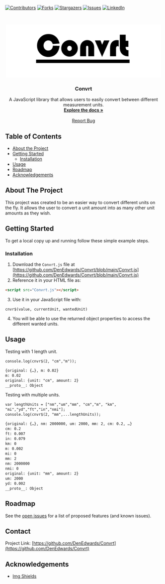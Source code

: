 [![Contributors][contributors-shield]][contributors-url]
[![Forks][forks-shield]][forks-url]
[![Stargazers][stars-shield]][stars-url]
[![Issues][issues-shield]][issues-url]
[![LinkedIn][linkedin-shield]][linkedin-url]



<!-- PROJECT LOGO -->
<br />
<p align="center">
  <a href="https://github.com/DenEdwards/Convrt/blob/main/Convrt.js">
    <img src="images/Convrt.PNG" alt="Logo" border-radius="7px" width="500" height="auto">
  </a>

  <h3 align="center">Convrt</h3>

  <p align="center">
    A JavaScript library that allows users to easily convert between different measurement units.
    <br />
    <a href="https://github.com/DenEdwards/Convrt"><strong>Explore the docs »</strong></a>
    <br />
    <br />
    <a href="https://github.com/DenEdwards/Convrt/issues">Report Bug</a>
  </p>
</p>



<!-- TABLE OF CONTENTS -->
## Table of Contents

* [About the Project](#about-the-project)
* [Getting Started](#getting-started)
  * [Installation](#installation)
* [Usage](#usage)
* [Roadmap](#roadmap)
* [Acknowledgements](#acknowledgements)



<!-- ABOUT THE PROJECT -->
## About The Project

This project was created to be an easier way to convert different units on the fly. It allows the user to convert a unit amount into as many other unit amounts as they wish. 

<!-- GETTING STARTED -->
## Getting Started

To get a local copy up and running follow these simple example steps.

### Installation

1. Download the `Convrt.js` file at [https://github.com/DenEdwards/Convrt/blob/main/Convrt.js](https://github.com/DenEdwards/Convrt/blob/main/Convrt.js)
2. Reference it in your HTML file as:
```HTML
<script src="Convrt.js"></script>
```
3. Use it in your JavaScript file with:
```JS
cnvr$(value, currentUnit, wantedUnit)
```
4. You will be able to use the returned object properties to access the different wanted units.




<!-- USAGE EXAMPLES -->
## Usage
Testing with 1 length unit.

```JS
console.log(cnvr$(2, "cm","m"));
```
```ssh
{original: {…}, m: 0.02}
m: 0.02
original: {unit: "cm", amount: 2}
__proto__: Object
```

Testing with multiple units.
```JS
var lengthUnits = ["nm","um","mm", "cm","m", "km", "mi","yd","ft","in","nmi"];
console.log(cnvr$(2, "mm",...lengthUnits));
```
```ssh
{original: {…}, nm: 2000000, um: 2000, mm: 2, cm: 0.2, …}
cm: 0.2
ft: 0.007
in: 0.079
km: 0
m: 0.002
mi: 0
mm: 2
nm: 2000000
nmi: 0
original: {unit: "mm", amount: 2}
um: 2000
yd: 0.002
__proto__: Object
```



<!-- ROADMAP -->
## Roadmap

See the [open issues](https://github.com/DenEdwards/Convrt/issues) for a list of proposed features (and known issues).

<!-- CONTACT -->
## Contact

Project Link: [https://github.com/DenEdwards/Convrt](https://github.com/DenEdwards/Convrt)


<!-- ACKNOWLEDGEMENTS -->
## Acknowledgements
* [Img Shields](https://shields.io)

<!-- MARKDOWN LINKS & IMAGES -->
[contributors-shield]: https://img.shields.io/github/contributors/DenEdwards/Convrt.svg?style=flat-square
[contributors-url]: https://github.com/DenEdwards/Convrt/graphs/contributors

[forks-shield]: https://img.shields.io/github/forks/DenEdwards/Convrt.svg?style=flat-square
[forks-url]: https://github.com/DenEdwards/Convrt/network/members

[stars-shield]: https://img.shields.io/github/stars/DenEdwards/Convrt.svg?style=flat-square
[stars-url]: https://github.com/DenEdwards/Convrt/stargazers

[issues-shield]: https://img.shields.io/github/issues/DenEdwards/Convrt
[issues-url]: https://github.com/DenEdwards/Convrt/issues

[linkedin-shield]: https://img.shields.io/badge/-LinkedIn-black.svg?style=flat-square&logo=linkedin&colorB=555
[linkedin-url]: https://www.linkedin.com/in/denzel-edwards-093927170/

